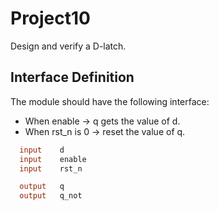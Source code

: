 # Project10
Design and verify a D-latch.

## Interface Definition
The module should have the following interface:
- When enable -> q gets the value of d. 
- When rst_n is 0 -> reset the value of q.

```verilog
  input    d
  input    enable
  input    rst_n

  output   q
  output   q_not 
```
